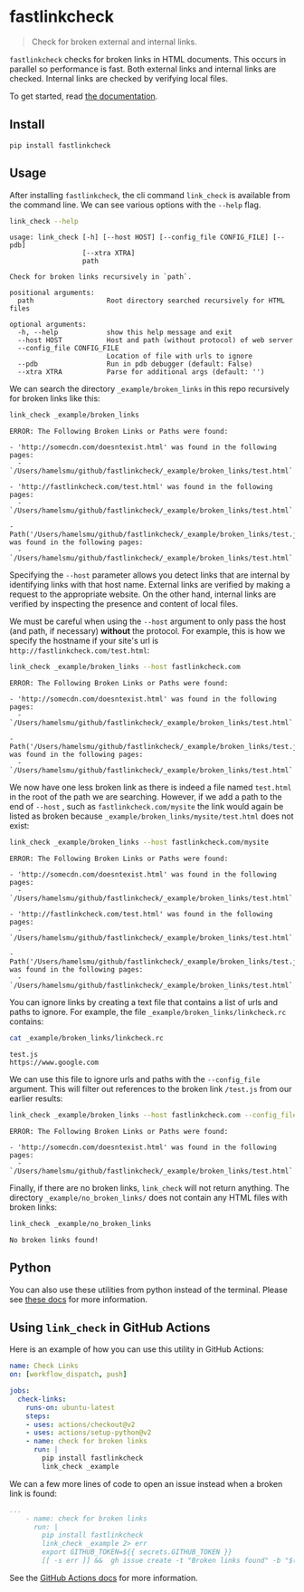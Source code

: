 # fastlinkcheck
> Check for broken external and internal links.


`fastlinkcheck` checks for broken links in HTML documents.  This occurs in parallel so performance is fast.  Both external links and internal links are checked.  Internal links are checked by verifying local files.

To get started, read [the documentation](https://fastlinkcheck.fast.ai/).

## Install

`pip install fastlinkcheck`

## Usage

After installing `fastlinkcheck`, the cli command `link_check` is available from the command line.  We can see various options with the `--help` flag.

```bash
link_check --help
```

    usage: link_check [-h] [--host HOST] [--config_file CONFIG_FILE] [--pdb]
                      [--xtra XTRA]
                      path
    
    Check for broken links recursively in `path`.
    
    positional arguments:
      path                  Root directory searched recursively for HTML files
    
    optional arguments:
      -h, --help            show this help message and exit
      --host HOST           Host and path (without protocol) of web server
      --config_file CONFIG_FILE
                            Location of file with urls to ignore
      --pdb                 Run in pdb debugger (default: False)
      --xtra XTRA           Parse for additional args (default: '')


We can search the directory `_example/broken_links` in this repo recursively for broken links like this:

```bash
link_check _example/broken_links 
```

                                                     
    ERROR: The Following Broken Links or Paths were found:
    
    - 'http://somecdn.com/doesntexist.html' was found in the following pages:
      - `/Users/hamelsmu/github/fastlinkcheck/_example/broken_links/test.html`
    
    - 'http://fastlinkcheck.com/test.html' was found in the following pages:
      - `/Users/hamelsmu/github/fastlinkcheck/_example/broken_links/test.html`
    
    - Path('/Users/hamelsmu/github/fastlinkcheck/_example/broken_links/test.js') was found in the following pages:
      - `/Users/hamelsmu/github/fastlinkcheck/_example/broken_links/test.html`



Specifying the `--host` parameter allows you detect links that are internal by identifying links with that host name. External links are verified by making a request to the appropriate website.  On the other hand, internal links are verified by inspecting the presence and content of local files. 

We must be careful when using the `--host` argument to only pass the host (and path, if necessary) **without** the protocol.  For example, this is how we specify the hostname if your site's url is `http://fastlinkcheck.com/test.html`:

```bash
link_check _example/broken_links --host fastlinkcheck.com
```

                                                     
    ERROR: The Following Broken Links or Paths were found:
    
    - 'http://somecdn.com/doesntexist.html' was found in the following pages:
      - `/Users/hamelsmu/github/fastlinkcheck/_example/broken_links/test.html`
    
    - Path('/Users/hamelsmu/github/fastlinkcheck/_example/broken_links/test.js') was found in the following pages:
      - `/Users/hamelsmu/github/fastlinkcheck/_example/broken_links/test.html`



We now have one less broken link as there is indeed a file named `test.html` in the root of the path we are searching.  However, if we add a path to the end of `--host` , such as `fastlinkcheck.com/mysite` the link would again be listed as broken because `_example/broken_links/mysite/test.html` does not exist:

```bash
link_check _example/broken_links --host fastlinkcheck.com/mysite
```

                                                     
    ERROR: The Following Broken Links or Paths were found:
    
    - 'http://somecdn.com/doesntexist.html' was found in the following pages:
      - `/Users/hamelsmu/github/fastlinkcheck/_example/broken_links/test.html`
    
    - 'http://fastlinkcheck.com/test.html' was found in the following pages:
      - `/Users/hamelsmu/github/fastlinkcheck/_example/broken_links/test.html`
    
    - Path('/Users/hamelsmu/github/fastlinkcheck/_example/broken_links/test.js') was found in the following pages:
      - `/Users/hamelsmu/github/fastlinkcheck/_example/broken_links/test.html`



You can ignore links by creating a text file that contains a list of urls and paths to ignore.  For example, the file `_example/broken_links/linkcheck.rc` contains:

```bash
cat _example/broken_links/linkcheck.rc
```

    test.js
    https://www.google.com


We can use this file to ignore urls and paths with the `--config_file` argument.  This will filter out references to the broken link `/test.js` from our earlier results:

```bash
link_check _example/broken_links --host fastlinkcheck.com --config_file _example/broken_links/linkcheck.rc
```

                                                     
    ERROR: The Following Broken Links or Paths were found:
    
    - 'http://somecdn.com/doesntexist.html' was found in the following pages:
      - `/Users/hamelsmu/github/fastlinkcheck/_example/broken_links/test.html`



Finally, if there are no broken links, `link_check` will not return anything.  The directory `_example/no_broken_links/` does not contain any HTML files with broken links:

```bash
link_check _example/no_broken_links
```

    No broken links found!


## Python

You can also use these utilities from python instead of the terminal.  Please see [these docs](https://fastlinkcheck.fast.ai/linkcheck.html/) for more information.

## Using `link_check` in GitHub Actions


Here is an example of how you can use this utility in GitHub Actions:


```yaml
name: Check Links
on: [workflow_dispatch, push]

jobs:
  check-links:
    runs-on: ubuntu-latest
    steps:
    - uses: actions/checkout@v2
    - uses: actions/setup-python@v2
    - name: check for broken links
      run: |
        pip install fastlinkcheck
        link_check _example 
```

We can a few more lines of code to open an issue instead when a broken link is found:

```yaml
...
    - name: check for broken links
      run: |
        pip install fastlinkcheck
        link_check _example 2> err
        export GITHUB_TOKEN=${{ secrets.GITHUB_TOKEN }}
        [[ -s err ]] &&  gh issue create -t "Broken links found" -b "$(cat err)" -R yourusername/yourrepo 
```


See the [GitHub Actions docs](https://docs.github.com/en/free-pro-team@latest/actions) for more information.
